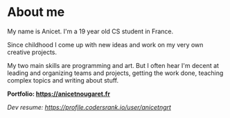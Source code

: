 # About me

My name is Anicet. I'm a 19 year old CS student in France.

Since childhood I come up with new ideas and work on my very own creative projects.

My two main skills are programming and art. But I often hear I'm decent at leading and organizing teams and projects,
getting the work done, teaching complex topics and writing about stuff.

**Portfolio: https://anicetnougaret.fr**

*Dev resume: https://profile.codersrank.io/user/anicetngrt*
